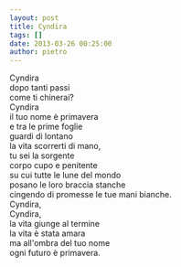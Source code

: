 ```yaml
---
layout: post
title: Cyndira
tags: []
date: 2013-03-26 00:25:00
author: pietro
---
```

Cyndira<br/>dopo tanti passi<br/>come ti chinerai?<br/>Cyndira<br/>il tuo nome è primavera<br/>e tra le prime foglie<br/>guardi di lontano<br/>la vita scorrerti di mano,<br/>tu sei la sorgente<br/>corpo cupo e penitente<br/>su cui tutte le lune del mondo<br/>posano le loro braccia stanche<br/>cingendo di promesse le tue mani bianche.<br/>Cyndira,<br/>Cyndira,<br/>la vita giunge al termine<br/>la vita è stata amara<br/>ma all'ombra del tuo nome<br/>ogni futuro è primavera.

